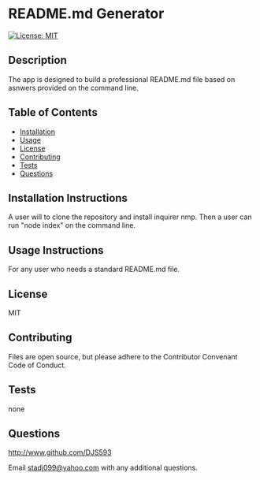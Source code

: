 
  # **README.md Generator**
  [![License: MIT](https://img.shields.io/badge/License-MIT-yellow.svg)](https://opensource.org/licenses/MIT)

  ## Description 
  The app is designed to build a professional README.md file based on asnwers provided on the command line.
  
  ## Table of Contents
  * [Installation](#installation)
  * [Usage](#usage)
  * [License](#license)
  * [Contributing](#contributing)
  * [Tests](#tests) 
  * [Questions](#questions)
  
  ## Installation Instructions <a name="installation"></a> 
  A user will to clone the repository and install inquirer nmp.  Then a user can run "node index" on the command line.
  
  ## Usage Instructions <a name="usage"></a>
  For any user who needs a standard README.md file.
  
  ## License <a name="license"></a>
  MIT
  
  ## Contributing <a name="contributing"></a>
  Files are open source, but please adhere to the Contributor Convenant Code of Conduct.
  
  ## Tests <a name="tests"></a>
  none

  ## Questions <a name="questions"></a>
  http://www.github.com/DJS593
  
  Email stadj099@yahoo.com with any additional questions. 
  
  